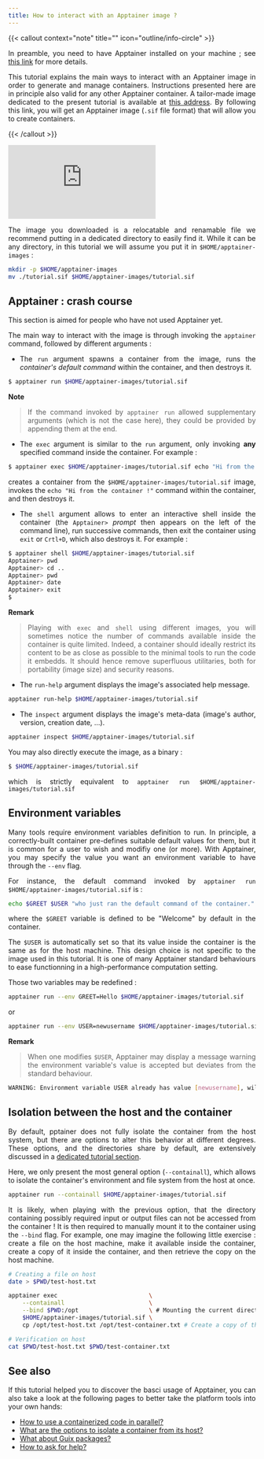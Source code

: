 ```yaml
---
title: How to interact with an Apptainer image ?
---
```


<div align="justify">

{{< callout context="note" title="" icon="outline/info-circle" >}}

In preamble, you need to have Apptainer installed on your machine ; see [this link](/en/documentation/install-apptainer/howto/) for more details.

This tutorial explains the main ways to interact with an Apptainer image in order to generate and manage containers. Instructions presented here are in principle also valid for any other Apptainer container. A tailor-made image dedicated to the present tutorial is available at [this address](/en/codes/scientific-computing/lammps/). By following this link, you will get an Apptainer image (`.sif` file format) that will allow you to create containers.

{{< /callout >}}

<!-- <iframe class="tuto-video" src="https://www.youtube.com/embed/tbHy7m1hOwM?si=sJXWIGunSeC4IJ1Y" title="YouTube video player" frameborder="0" allow="accelerometer; autoplay; clipboard-write; encrypted-media; gyroscope; picture-in-picture; web-share" allowfullscreen></iframe> -->

<iframe class="tuto-video" src="https://www.youtube.com/embed/CPEsOTpOcic?si=59P2En0ztmJ0ykwu&cc_lang_pref=en&cc_load_policy=1" title="YouTube video player" frameborder="0" allow="accelerometer; autoplay; clipboard-write; encrypted-media; gyroscope; picture-in-picture; web-share" referrerpolicy="strict-origin-when-cross-origin" allowfullscreen ></iframe>

The image you downloaded is a relocatable and renamable file we recommend putting in a dedicated directory to easily find it. While it can be any directory, in this tutorial we will assume you put it in `$HOME/apptainer-images` :

```bash
mkdir -p $HOME/apptainer-images
mv ./tutorial.sif $HOME/apptainer-images/tutorial.sif
```

## Apptainer : crash course
This section is aimed for people who have not used Apptainer yet.

The main way to interact with the image is through invoking the `apptainer` command, followed by different arguments :

* The `run` argument spawns a container from the image, runs the *container's default command* within the container, and then destroys it.

```bash
$ apptainer run $HOME/apptainer-images/tutorial.sif
```
**Note**
> If the command invoked by `apptainer run` allowed supplementary arguments (which is not the case here), they could be provided by appending them at the end.

* The `exec` argument is similar to the `run` argument, only invoking **any** specified command inside the container. For example :

```bash
$ apptainer exec $HOME/apptainer-images/tutorial.sif echo "Hi from the container !"
```
creates a container from the `$HOME/apptainer-images/tutorial.sif` image, invokes the `echo "Hi from the container !"` command within the container, and then destroys it.

* The `shell` argument allows to enter an interactive shell inside the container (the `Apptainer>` *prompt* then appears on the left of the command line), run successive commands, then exit the container using `exit` or `Crtl+D`, which also destroys it. For example :

```bash
$ apptainer shell $HOME/apptainer-images/tutorial.sif
Apptainer> pwd
Apptainer> cd ..
Apptainer> pwd
Apptainer> date
Apptainer> exit
$
```

**Remark**
> Playing with `exec` and `shell` using different images, you will sometimes notice the number of commands available inside the container is quite limited. Indeed, a container should ideally restrict its content to be as close as possible to the minimal tools to run the code it embedds. It should hence remove superfluous utilitaries, both for portability (image size) and security reasons.

* The `run-help` argument displays the image's associated help message.

```bash
apptainer run-help $HOME/apptainer-images/tutorial.sif
```

* The `inspect` argument displays the image's meta-data (image's author, version, creation date, ...).

```bash
apptainer inspect $HOME/apptainer-images/tutorial.sif
```

You may also directly execute the image, as a binary :

```bash
$ $HOME/apptainer-images/tutorial.sif
```
which is strictly equivalent to `apptainer run $HOME/apptainer-images/tutorial.sif`

## Environment variables
Many tools require environment variables definition to run. In principle, a correctly-built container pre-defines suitable default values for them, but it is common for a user to wish and modifiy one (or more). With Apptainer, you may specify the value you want an environment variable to have through the `--env` flag.

For instance, the default command invoked by `apptainer run $HOME/apptainer-images/tutorial.sif` is :

```bash
echo $GREET $USER "who just ran the default command of the container."
```
where the `$GREET` variable is defined to be "Welcome" by default in the container.

The `$USER` is automatically set so that its value inside the container is the same as for the host machine. This design choice is not specific to the image used in this tutorial. It is one of many Apptainer standard behaviours to ease functionning in a high-performance computation setting.

Those two variables may be redefined :

```bash
apptainer run --env GREET=Hello $HOME/apptainer-images/tutorial.sif
```
or

```bash
apptainer run --env USER=newusername $HOME/apptainer-images/tutorial.sif
```
**Remark**
> When one modifies `$USER`, Apptainer may display a message warning the environment variable's value is accepted but deviates from the standard behaviour.

```bash
WARNING: Environment variable USER already has value [newusername], will not forward new value [oldusername] from parent process environment
```


## Isolation between the host and the container
By default, pptainer does not fully isolate the container from the host system, but there are options to alter this behavior at different degrees. These options, and the directories share by default, are extensively discussed in a [dedicated tutorial section](/en/documentation/use-apptainer-image/apptainer-isolation-flags/).

Here, we only present the most general option (`--containall`), which allows to isolate the container's environment and file system from the host at once.

```bash
apptainer run --containall $HOME/apptainer-images/tutorial.sif
```

It is likely, when playing with the previous option, that the directory containing possibly required input or output files can not be accessed from the container ! It is then required to manually mount it to the container using the `--bind` flag. For example, one may imagine the following little exercise : create a file on the host machine, make it available inside the container, create a copy of it inside the container, and then retrieve the copy on the host machine.

```bash
# Creating a file on host
date > $PWD/test-host.txt

apptainer exec                          \
    --containall                        \
    --bind $PWD:/opt                    \ # Mounting the current directory to /opt in the container
    $HOME/apptainer-images/tutorial.sif \
    cp /opt/test-host.txt /opt/test-container.txt # Create a copy of the file in the container

# Verification on host
cat $PWD/test-host.txt $PWD/test-container.txt
```

## See also
If this tutorial helped you to discover the basci usage of Apptainer, you can also take a look at the following pages to better take the platform tools into your own hands:
* [How to use a containerized code in parallel?](/en/documentation/apptainer-parallel/howto)
* [What are the options to isolate a container from its host?](/en/documentation/use-apptainer-image/apptainer-isolation-flags)
* [What about Guix packages?](/en/documentation/TODO:page-to-come)
* [How to ask for help?](/en/documentation/TODO:page-to-come)

</div>
